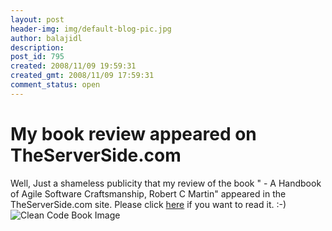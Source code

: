 ```yaml
---
layout: post
header-img: img/default-blog-pic.jpg
author: balajidl
description: 
post_id: 795
created: 2008/11/09 19:59:31
created_gmt: 2008/11/09 17:59:31
comment_status: open
---
```


# My book review appeared on TheServerSide.com

Well, Just a shameless publicity that my review of the book " \- A Handbook of Agile Software Craftsmanship, Robert C Martin" appeared in the TheServerSide.com site. Please click [here][1] if you want to read it. :-)  ![Clean Code Book Image][2]

   [1]: http://www.theserverside.com/news/thread.tss?thread_id=51743
   [2]: http://ecx.images-amazon.com/images/I/419EFaGEGvL._SS500_.jpg